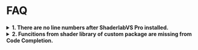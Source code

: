 # FAQ

<details>
<summary><b>1. There are no line numbers after ShaderlabVS Pro installed.</b></summary>

On Visual Studio, turn on the setting item: **TOOLS** -> **OPTIONS** -> **Text Editor** -> **Shaderlab** -> **Line Numbers**
</details>

<details>
<summary>
<b>2. Funcitions from shader library of custom package  are missing from Code Completion.</b>
</summary>

Please check whether the path of package is valid or not. Only package in Packages folder or root of project are supported. And if the name of your package folder contains version number, please following the rule of unity packages. For example, MyPakcage@1.0.0. 

</details>